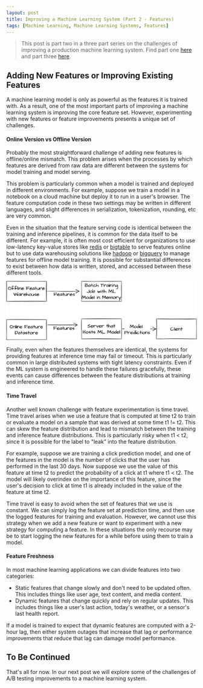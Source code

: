 ```yaml
---
layout: post
title: Improving a Machine Learning System (Part 2 - Features)
tags: [Machine Learning, Machine Learning Systems, Features]
---
```

<script> 
  (function(i,s,o,g,r,a,m){i['GoogleAnalyticsObject']=r;i[r]=i[r]||function(){
  (i[r].q=i[r].q||[]).push(arguments)},i[r].l=1*new Date();a=s.createElement(o),
  m=s.getElementsByTagName(o)[0];a.async=1;a.src=g;m.parentNode.insertBefore(a,m)
  })(window,document,'script','https://www.google-analytics.com/analytics.js','ga');

  ga('create', 'UA-82391879-1', 'auto');
  ga('send', 'pageview');

</script>


<!--
https://proceedings.neurips.cc/paper/2015/file/86df7dcfd896fcaf2674f757a2463eba-Paper.pdf
TODO: 

-->


> This post is part two in a three part series on the challenges of improving a production machine learning system. Find part one [here](https://danshiebler.com/2021-11-06-ml-systems-1) and part three [here](https://danshiebler.com/2021-11-12-ml-systems-3).


## Adding New Features or Improving Existing Features

A machine learning model is only as powerful as the features it is trained with. As a result, one of the most important parts of improving a machine learning system is improving the core feature set. However, experimenting with new features or feature improvements presents a unique set of challenges.


#### Online Version vs Offline Version

Probably the most straightforward challenge of adding new features is offline/online mismatch. This problem arises when the processes by which features are derived from raw data are different between the systems for model training and model serving.

This problem is particularly common when a model is trained and deployed in different environments. For example, suppose we train a model in a notebook on a cloud machine but deploy it to run in a user's browser. The feature computation code in these two settings may be written in different languages, and slight differences in serialization, tokenization, rounding, etc are very common.

Even in the situation that the feature serving code is identical between the training and inference pipelines, it is common for the data itself to be different. For example, it is often most cost efficient for organizations to use low-latency key-value stores like [redis](https://redis.io/) or [bigtable](https://cloud.google.com/bigtable) to serve features online but to use data warehousing solutions like [hadoop](https://hadoop.apache.org/) or [bigquery](https://cloud.google.com/bigquery) to manage features for offline model training. It is possible for substantial differences to exist between how data is written, stored, and accessed between these different tools. 

![Online and Offline Features can be filled differently. Figure from draw.io](/img/online-offline-features.png)


Finally, even when the features themselves are identical, the systems for providing features at inference time may fail or timeout. This is particularly common in large distributed systems with tight latency constraints. Even if the ML system is engineered to handle these failures gracefully, these events can cause differences between the feature distributions at training and inference time. 



#### Time Travel

Another well known challenge with feature experimentation is time travel. Time travel arises when we use a feature that is computed at time t2 to train or evaluate a model on a sample that was derived at some time t1 != t2. This can skew the feature distribution and lead to mismatch between the training and inference feature distributions. This is particularly risky when t1 < t2, since it is possible for the label to "leak" into the feature distribution.

For example, suppose we are training a click prediction model, and one of the features in the model is the number of clicks that the user has performed in the last 30 days. Now suppose we use the value of this feature at time t2 to predict the probability of a click at t1 where t1 < t2. The model will likely overindex on the importance of this feature, since the user's decision to click at time t1 is already included in the value of the feature at time t2. 

Time travel is easy to avoid when the set of features that we use is constant. We can simply log the feature set at prediction time, and then use the logged features for training and evaluation. However, we cannot use this strategy when we add a new feature or want to experiment with a new strategy for computing a feature. In these situations the only recourse may be to start logging the new features for a while before using them to train a model. 






#### Feature Freshness

In most machine learning applications we can divide features into two categories:
* Static features that change slowly and don't need to be updated often. This includes things like user age, text content, and media content.
* Dynamic features that change quickly and rely on regular updates. This includes things like a user's last action, today's weather, or a sensor's last health report.

If a model is trained to expect that dynamic features are computed with a 2-hour lag, then either system outages that increase that lag or performance improvements that reduce that lag can damage model performance. 




## To Be Continued

That's all for now. In our next post we will explore some of the challenges of A/B testing improvements to a machine learning system.

